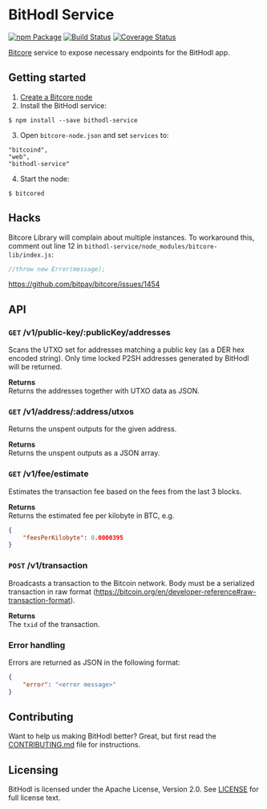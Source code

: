 BitHodl Service
===============

[![npm Package](https://img.shields.io/npm/v/bithodl-service.svg?style=flat-square)](https://www.npmjs.org/package/bithodl-service)
[![Build Status](https://img.shields.io/travis/blockfirm/bithodl-service.svg?branch=master&style=flat-square)](https://travis-ci.org/blockfirm/bithodl-service)
[![Coverage Status](https://img.shields.io/coveralls/blockfirm/bithodl-service.svg?style=flat-square)](https://coveralls.io/r/blockfirm/bithodl-service)

[Bitcore](https://bitcore.io/) service to expose necessary endpoints for the BitHodl app.

## Getting started

1. [Create a Bitcore node](https://bitcore.io/guides/full-node/)
2. Install the BitHodl service:  
```
$ npm install --save bithodl-service
```
3. Open `bitcore-node.json` and set `services` to:
```
"bitcoind",
"web",
"bithodl-service"
```
4. Start the node:  
```
$ bitcored
```

## Hacks

Bitcore Library will complain about multiple instances.
To workaround this, comment out line 12 in `bithodl-service/node_modules/bitcore-lib/index.js`:

```javascript
//throw new Error(message);
```

<https://github.com/bitpay/bitcore/issues/1454>

## API

### `GET` /v1/public-key/:publicKey/addresses  
Scans the UTXO set for addresses matching a public key (as a DER hex encoded string).
Only time locked P2SH addresses generated by BitHodl will be returned.

**Returns**  
Returns the addresses together with UTXO data as JSON.

### `GET` /v1/address/:address/utxos  
Returns the unspent outputs for the given address.

**Returns**  
Returns the unspent outputs as a JSON array.

### `GET` /v1/fee/estimate  
Estimates the transaction fee based on the fees from the last 3 blocks.

**Returns**  
Returns the estimated fee per kilobyte in BTC, e.g.

```json
{
    "feesPerKilobyte": 0.0000395
}
```

### `POST` /v1/transaction  
Broadcasts a transaction to the Bitcoin network. Body must be a serialized transaction in raw format
(https://bitcoin.org/en/developer-reference#raw-transaction-format).

**Returns**  
The `txid` of the transaction.

### Error handling

Errors are returned as JSON in the following format:

```json
{
    "error": "<error message>"
}
```

## Contributing

Want to help us making BitHodl better? Great, but first read the
[CONTRIBUTING.md](CONTRIBUTING.md) file for instructions.

## Licensing

BitHodl is licensed under the Apache License, Version 2.0.
See [LICENSE](LICENSE) for full license text.
